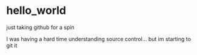 # hello_world
just taking github for a spin

I was having a hard time understanding source control... 
but im starting to git it
